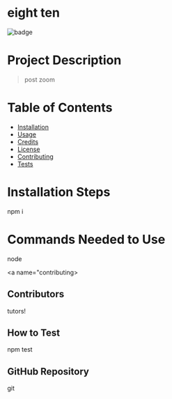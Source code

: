 

# eight ten

<a name="license"></a>
![badge](https://img.shields.io/badge/License-MIT-blue.svg)
    
# Project Description
>  post zoom
    
    
# Table of Contents
 * [Installation](#installation)
 * [Usage](#usage)
 * [Credits](#credits)
 * [License](#license)
 * [Contributing](#contributing)
 * [Tests](#tests)

 <a name="installation"></a>
# Installation Steps
  npm i
    
  <a name="usage"> </a>
# Commands Needed to Use 
   node 
   
   <a name="contributing></a>
## Contributors
   tutors!
 
   <a name = "tests"> </a>
## How to Test
   npm test
    
## GitHub Repository
   git 
    
    